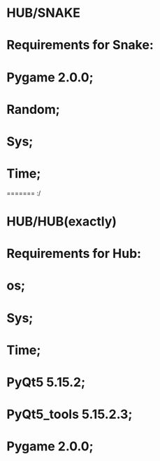 
# HUB/SNAKE
# Requirements for Snake:
# Pygame 2.0.0;
# Random;
# Sys;
# Time;
======= :/
# HUB/HUB(exactly)
# Requirements for Hub:
# os;
# Sys;
# Time;
# PyQt5 5.15.2;
# PyQt5_tools 5.15.2.3;
# Pygame 2.0.0;